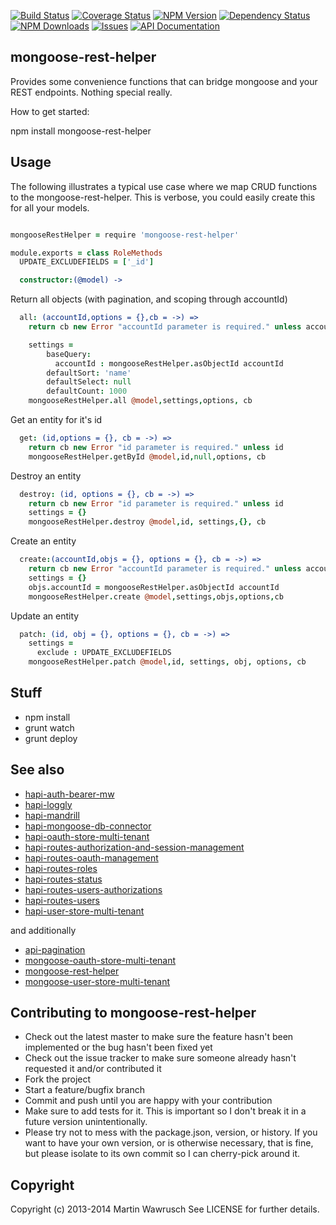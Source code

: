 [![Build Status](https://travis-ci.org/codedoctor/mongoose-rest-helper.svg?branch=master)](https://travis-ci.org/codedoctor/mongoose-rest-helper)
[![Coverage Status](https://img.shields.io/coveralls/codedoctor/mongoose-rest-helper.svg)](https://coveralls.io/r/codedoctor/mongoose-rest-helper)
[![NPM Version](http://img.shields.io/npm/v/mongoose-rest-helper.svg)](https://www.npmjs.org/package//mongoose-rest-helper)
[![Dependency Status](https://gemnasium.com/codedoctor/mongoose-rest-helper.svg)](https://gemnasium.com/codedoctor/mongoose-rest-helper)
[![NPM Downloads](http://img.shields.io/npm/dm/mongoose-rest-helper.svg)](https://www.npmjs.org/package/mongoose-rest-helper)
[![Issues](http://img.shields.io/github/issues/codedoctor/mongoose-rest-helper.svg)](https://github.com/codedoctor/mongoose-rest-helper/issues)
[![API Documentation](http://img.shields.io/badge/API-Documentation-ff69b4.svg)](http://coffeedoc.info/github/codedoctor/mongoose-rest-helper)

## mongoose-rest-helper

Provides some convenience functions that can bridge mongoose and your REST endpoints. Nothing special really.

How to get started:

npm install mongoose-rest-helper

## Usage

The following illustrates a typical use case where we map CRUD functions
to the mongoose-rest-helper. This is verbose, you could easily create this
for all your models. 

```coffeescript

mongooseRestHelper = require 'mongoose-rest-helper'

module.exports = class RoleMethods
  UPDATE_EXCLUDEFIELDS = ['_id']

  constructor:(@model) ->
```
Return all objects (with pagination, and scoping through accountId)
```coffeescript
  all: (accountId,options = {},cb = ->) =>
    return cb new Error "accountId parameter is required." unless accountId

    settings = 
        baseQuery:
          accountId : mongooseRestHelper.asObjectId accountId
        defaultSort: 'name'
        defaultSelect: null
        defaultCount: 1000
    mongooseRestHelper.all @model,settings,options, cb

```
Get an entity for it's id
```coffeescript
  get: (id,options = {}, cb = ->) =>
    return cb new Error "id parameter is required." unless id
    mongooseRestHelper.getById @model,id,null,options, cb

```
Destroy an entity
```coffeescript
  destroy: (id, options = {}, cb = ->) =>
    return cb new Error "id parameter is required." unless id
    settings = {}
    mongooseRestHelper.destroy @model,id, settings,{}, cb

```
Create an entity
```coffeescript
  create:(accountId,objs = {}, options = {}, cb = ->) =>
    return cb new Error "accountId parameter is required." unless accountId
    settings = {}
    objs.accountId = mongooseRestHelper.asObjectId accountId
    mongooseRestHelper.create @model,settings,objs,options,cb

```
Update an entity
```coffeescript
  patch: (id, obj = {}, options = {}, cb = ->) =>
    settings =
      exclude : UPDATE_EXCLUDEFIELDS
    mongooseRestHelper.patch @model,id, settings, obj, options, cb
```

## Stuff

* npm install
* grunt watch
* grunt deploy

## See also

* [hapi-auth-bearer-mw](https://github.com/codedoctor/hapi-auth-bearer-mw)
* [hapi-loggly](https://github.com/codedoctor/hapi-loggly)
* [hapi-mandrill](https://github.com/codedoctor/hapi-mandrill)
* [hapi-mongoose-db-connector](https://github.com/codedoctor/hapi-mongoose-db-connector)
* [hapi-oauth-store-multi-tenant](https://github.com/codedoctor/hapi-oauth-store-multi-tenant)
* [hapi-routes-authorization-and-session-management](https://github.com/codedoctor/hapi-routes-authorization-and-session-management)
* [hapi-routes-oauth-management](https://github.com/codedoctor/hapi-routes-oauth-management)
* [hapi-routes-roles](https://github.com/codedoctor/hapi-routes-roles)
* [hapi-routes-status](https://github.com/codedoctor/hapi-routes-status)
* [hapi-routes-users-authorizations](https://github.com/codedoctor/hapi-routes-users-authorizations)
* [hapi-routes-users](https://github.com/codedoctor/hapi-routes-users)
* [hapi-user-store-multi-tenant](https://github.com/codedoctor/hapi-user-store-multi-tenant)

and additionally

* [api-pagination](https://github.com/codedoctor/api-pagination)
* [mongoose-oauth-store-multi-tenant](https://github.com/codedoctor/mongoose-oauth-store-multi-tenant)
* [mongoose-rest-helper](https://github.com/codedoctor/mongoose-rest-helper)
* [mongoose-user-store-multi-tenant](https://github.com/codedoctor/mongoose-user-store-multi-tenant)


## Contributing to mongoose-rest-helper
 
* Check out the latest master to make sure the feature hasn't been implemented or the bug hasn't been fixed yet
* Check out the issue tracker to make sure someone already hasn't requested it and/or contributed it
* Fork the project
* Start a feature/bugfix branch
* Commit and push until you are happy with your contribution
* Make sure to add tests for it. This is important so I don't break it in a future version unintentionally.
* Please try not to mess with the package.json, version, or history. If you want to have your own version, or is otherwise necessary, that is fine, but please isolate to its own commit so I can cherry-pick around it.

## Copyright

Copyright (c) 2013-2014 Martin Wawrusch See LICENSE for
further details.


